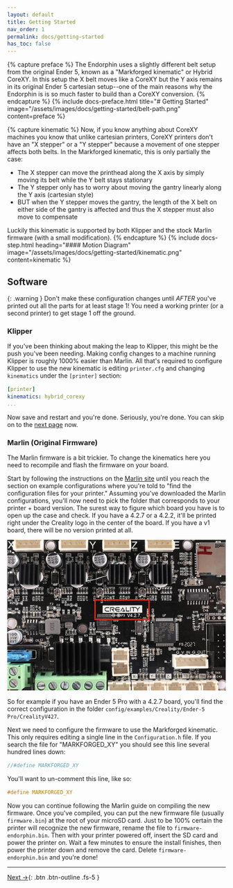 ```yaml
---
layout: default
title: Getting Started
nav_order: 1
permalink: docs/getting-started
has_toc: false
---
```


{% capture preface %}
The Endorphin uses a slightly different belt setup from the original Ender 5, known as a "Markforged kinematic" or Hybrid CoreXY. In this setup the X belt moves like a CoreXY but the Y axis remains in its original Ender 5 cartesian setup--one of the main reasons why the Endorphin is is so much faster to build than a CoreXY conversion.
{% endcapture %}
{% include docs-preface.html
  title="# Getting Started"
  image="/assets/images/docs/getting-started/belt-path.png"
  content=preface
%}

{% capture kinematic %}
Now, if you know anything about CoreXY machines you know that unlike cartesian printers, CoreXY printers don't have an "X stepper" or a "Y stepper" because a movement of one stepper affects both belts. In the Markforged kinematic, this is only partially the case:

- The X stepper can move the printhead along the X axis by simply moving its belt while the Y belt stays stationary
- The Y stepper only has to worry about moving the gantry linearly along the Y axis (cartesian style)
- BUT when the Y stepper moves the gantry, the length of the X belt on either side of the gantry is affected and thus the X stepper must also move to compensate

Luckily this kinematic is supported by both Klipper and the stock Marlin firmware (with a small modification).
{% endcapture %}
{% include docs-step.html
  heading="#### Motion Diagram"
  image="/assets/images/docs/getting-started/kinematic.png"
  content=kinematic
%}

## Software

{: .warning }
Don't make these configuration changes until *AFTER* you've printed out all the parts for at least stage 1! You need a working printer (or a second printer) to get stage 1 off the ground.

### Klipper

If you've been thinking about making the leap to Klipper, this might be the push you've been needing. Making config changes to a machine running Klipper is roughly 1000% easier than Marlin. All that's required to configure Klipper to use the new kinematic is editing `printer.cfg` and changing `kinematics` under the `[printer]` section:

```yml
[printer]
kinematics: hybrid_corexy
...
```

Now save and restart and you're done. Seriously, you're done. You can skip on to the [next page](/docs/stages) now.

### Marlin (Original Firmware)

The Marlin firmware is a bit trickier. To change the kinematics here you need to recompile and flash the firmware on your board.

Start by following the instructions on the [Marlin site](https://marlinfw.org/docs/basics/install_platformio_vscode.html) until you reach the section on example configurations where you're told to "find the configuration files for your printer." Assuming you've downloaded the Marlin configurations, you'll now need to pick the folder that corresponds to your printer + board version. The surest way to figure which board you have is to open up the case and check. If you have a 4.2.7 or a 4.2.2, it'll be printed right under the Creality logo in the center of the board. If you have a v1 board, there will be no version printed at all.

![Endorphin stage 1](/assets/images/docs/getting-started/board.png)

So for example if you have an Ender 5 Pro with a 4.2.7 board, you'll find the correct configuration in the folder `config/examples/Creality/Ender-5 Pro/CrealityV427`.

Next we need to configure the firmware to use the Markforged kinematic. This only requires editing a single line in the `Configuration.h` file. If you search the file for "MARKFORGED_XY" you should see this line several hundred lines down:

```c
//#define MARKFORGED_XY
```

You'll want to un-comment this line, like so:

```c
#define MARKFORGED_XY
```

Now you can continue following the Marlin guide on compiling the new firmware. Once you've compiled, you can put the new firmware file (usually `firmware.bin`) at the root of your microSD card. Just to be 100% certain the printer will recognize the new firmware, rename the file to `firmware-endorphin.bin`. Then with your printer powered off, insert the SD card and power the printer on. Wait a few minutes to ensure the install finishes, then power the printer down and remove the card. Delete `firmware-endorphin.bin` and you're done!

---

[Next →](/docs/stages){: .btn .btn-outline .fs-5 }